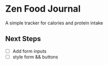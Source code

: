 # Zen Food Journal

A simple tracker for calories and protein intake

## Next Steps

- [ ] Add form inputs
- [ ] style form && buttons
